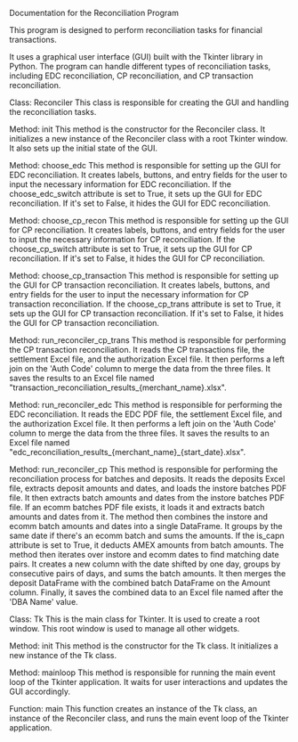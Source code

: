 Documentation for the Reconciliation Program


This program is designed to perform reconciliation tasks for financial transactions. 

It uses a graphical user interface (GUI) built with the Tkinter library in Python. The program can handle different types of reconciliation tasks, including EDC reconciliation, CP reconciliation, and CP transaction reconciliation.

Class: Reconciler
This class is responsible for creating the GUI and handling the reconciliation tasks.

Method: init
This method is the constructor for the Reconciler class. It initializes a new instance of the Reconciler class with a root Tkinter window. It also sets up the initial state of the GUI.

Method: choose_edc
This method is responsible for setting up the GUI for EDC reconciliation. It creates labels, buttons, and entry fields for the user to input the necessary information for EDC reconciliation. If the choose_edc_switch attribute is set to True, it sets up the GUI for EDC reconciliation. If it's set to False, it hides the GUI for EDC reconciliation.

Method: choose_cp_recon
This method is responsible for setting up the GUI for CP reconciliation. It creates labels, buttons, and entry fields for the user to input the necessary information for CP reconciliation. If the choose_cp_switch attribute is set to True, it sets up the GUI for CP reconciliation. If it's set to False, it hides the GUI for CP reconciliation.

Method: choose_cp_transaction
This method is responsible for setting up the GUI for CP transaction reconciliation. It creates labels, buttons, and entry fields for the user to input the necessary information for CP transaction reconciliation. If the choose_cp_trans attribute is set to True, it sets up the GUI for CP transaction reconciliation. If it's set to False, it hides the GUI for CP transaction reconciliation.

Method: run_reconciler_cp_trans
This method is responsible for performing the CP transaction reconciliation. It reads the CP transactions file, the settlement Excel file, and the authorization Excel file. It then performs a left join on the 'Auth Code' column to merge the data from the three files. It saves the results to an Excel file named "transaction_reconciliation_results_{merchant_name}.xlsx".

Method: run_reconciler_edc
This method is responsible for performing the EDC reconciliation. It reads the EDC PDF file, the settlement Excel file, and the authorization Excel file. It then performs a left join on the 'Auth Code' column to merge the data from the three files. It saves the results to an Excel file named "edc_reconciliation_results_{merchant_name}_{start_date}.xlsx".

Method: run_reconciler_cp
This method is responsible for performing the reconciliation process for batches and deposits. It reads the deposits Excel file, extracts deposit amounts and dates, and loads the instore batches PDF file. It then extracts batch amounts and dates from the instore batches PDF file. If an ecomm batches PDF file exists, it loads it and extracts batch amounts and dates from it. The method then combines the instore and ecomm batch amounts and dates into a single DataFrame. It groups by the same date if there's an ecomm batch and sums the amounts. If the is_capn attribute is set to True, it deducts AMEX amounts from batch amounts. The method then iterates over instore and ecomm dates to find matching date pairs. It creates a new column with the date shifted by one day, groups by consecutive pairs of days, and sums the batch amounts. It then merges the deposit DataFrame with the combined batch DataFrame on the Amount column. Finally, it saves the combined data to an Excel file named after the 'DBA Name' value.

Class: Tk
This is the main class for Tkinter. It is used to create a root window. This root window is used to manage all other widgets.

Method: init
This method is the constructor for the Tk class. It initializes a new instance of the Tk class.

Method: mainloop
This method is responsible for running the main event loop of the Tkinter application. It waits for user interactions and updates the GUI accordingly.

Function: main
This function creates an instance of the Tk class, an instance of the Reconciler class, and runs the main event loop of the Tkinter application.
